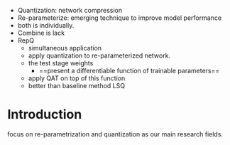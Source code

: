 - Quantization: network compression
- Re-parameterize: emerging technique to improve model performance
- both is individually.
- Combine is lack
- RepQ
	- simultaneous application
	- apply quantization to re-parameterized network.
	- the test stage weights
		- ==present a differentiable function of trainable parameters==
	- apply QAT on top of this function
	- better than baseline method LSQ
# Introduction
focus on re-parametrization and quantization as our main research fields.
